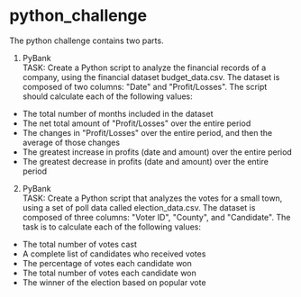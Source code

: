 # python_challenge

The python challenge contains two parts.

1. PyBank <br>
TASK: Create a Python script to analyze the financial records of a company, using the financial dataset budget_data.csv. The dataset is composed of two columns: "Date" and "Profit/Losses". The script should calculate each of the following values:

* The total number of months included in the dataset
* The net total amount of "Profit/Losses" over the entire period
* The changes in "Profit/Losses" over the entire period, and then the average of those changes
* The greatest increase in profits (date and amount) over the entire period
* The greatest decrease in profits (date and amount) over the entire period

2. PyBank <br>
TASK: Create a Python script that analyzes the votes for a small town, using a set of poll data called election_data.csv. The dataset is composed of three columns: "Voter ID", "County", and "Candidate". The task is to calculate each of the following values:

* The total number of votes cast
* A complete list of candidates who received votes
* The percentage of votes each candidate won
* The total number of votes each candidate won
* The winner of the election based on popular vote
